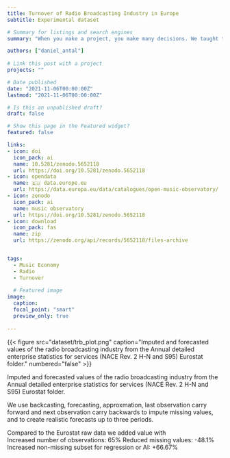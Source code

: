 ```yaml
---
title: Turnover of Radio Broadcasting Industry in Europe
subtitle: Experimental dataset

# Summary for listings and search engines
summary: "When you make a project, you make many decisions. We taught them that they should be conscious about the planet with every decision they make."

authors: ["daniel_antal"]
 
# Link this post with a project
projects: ""

# Date published
date: "2021-11-06T00:00:00Z"
lastmod: "2021-11-06T00:00:00Z"

# Is this an unpublished draft?
draft: false

# Show this page in the Featured widget?
featured: false

links:
- icon: doi
  icon_pack: ai
  name: 10.5281/zenodo.5652118
  url: https://doi.org/10.5281/zenodo.5652118
- icon: opendata
  name: 🇪🇺 data.europe.eu
  url: https://data.europa.eu/data/catalogues/open-music-observatory/
- icon: zenodo
  icon_pack: ai
  name: music observatory
  url: https://doi.org/10.5281/zenodo.5652118
- icon: download
  icon_pack: fas
  name: zip
  url: https://zenodo.org/api/records/5652118/files-archive


tags:
  - Music Economy
  - Radio
  - Turnover
  
  # Featured image
image:
  caption: 
  focal_point: "smart"
  preview_only: true
  
---
```


<td style="text-align: center;">{{< figure src="dataset/trb_plot.png" caption="Imputed and forecasted values of  the radio broadcasting industry from the Annual detailed enterprise statistics for services (NACE Rev. 2 H-N and S95) Eurostat folder." numbered="false" >}}</td>


Imputed and forecasted values of  the radio broadcasting industry from the Annual detailed enterprise statistics for services (NACE Rev. 2 H-N and S95) Eurostat folder.

We use backcasting, forecasting, approxmation, last observation carry forward and next observation carry backwards to impute missing values, and to create realistic forecasts up to three periods. 

Compared to the Eurostat raw data we added value with    
Increased number of observations: 65%
Reduced missing values: -48.1%
Increased non-missing subset for regression or AI: +66.67%

